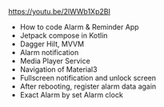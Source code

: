 https://youtu.be/2lWWb1Xp2BI

- How to code Alarm & Reminder App
- Jetpack compose in Kotlin
- Dagger Hilt, MVVM
- Alarm notification
- Media Player Service
- Navigation of Material3
- Fullscreen notification and unlock screen
- After rebooting, register alarm data again
- Exact Alarm  by set Alarm clock
